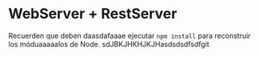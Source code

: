 # WebServer + RestServer

Recuerden que deben daasdafaaae ejecutar ```npm install``` para reconstruir los móduaaaaalos de Node.
sdJBKJHKHJKJHasdsdsdfsdfgit 